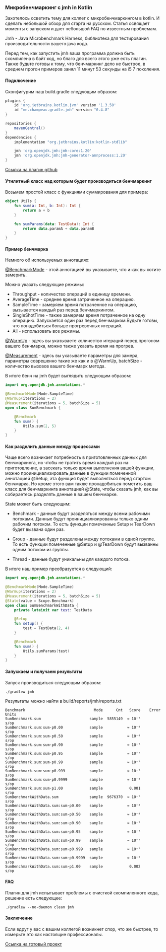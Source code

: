 ### Микробенчмаркинг с jmh in Kotlin

Захотелось осветить тему для коллег с микробенчмаркингом в kotlin.
И сделать небольшой обзор для старта на русском.
Статья освящает моменты с запуском и дает небольшой FAQ по известным проблемам.

Jmh - Java Microbenchmark Harness, библиотека для тестирования производительности вашего java кода.

Перед тем, как запустить jmh ваша программа должна быть скомпилена в байт код,
но благо для всего этого уже есть плагин. Также будьте готовы к тому, что бенчмаркинг дело не быстрое, в среднем 
прогон примеров занял 11 минут 53 секунды на i5 7 поколения.

#### Подключение 

Сконфигурим наш build.gradle следующим образом:

```groovy
plugins {
    id 'org.jetbrains.kotlin.jvm' version '1.3.50'
    id "me.champeau.gradle.jmh" version "0.4.8"
}

repositories {
    mavenCentral()
}
dependencies {
    implementation "org.jetbrains.kotlin:kotlin-stdlib"

    jmh 'org.openjdk.jmh:jmh-core:1.20'
    jmh 'org.openjdk.jmh:jmh-generator-annprocess:1.20'
}
```
[Ссылка на плагин github](https://github.com/melix/jmh-gradle-plugin) 

#### Утилитный класс над которым будет производиться бенчмаркинг
Возьмем простой класс с функциями суммирования для примера:
```kotlin
object Utils {
    fun sum(a: Int, b: Int): Int {
        return a + b
    }

    fun sumParams(data: TestData): Int {
        return data.paramA + data.paramB
    }
}
```

#### Пример бенчмарка
Немного об используемых аннотациях:

[@BenchmarkMode](https://github.com/openjdk/jmh/blob/master/jmh-core/src/main/java/org/openjdk/jmh/annotations/Benchmark.java) - этой аннотацией вы указываете, что и как вы хотите замерить.

Можно указать следующие режимы:
* Throughput - количество операций в единицу времени.
* AverageTime - среднее время затраченное на операцию.
* SampleTime - замеряем время потраченное на операцию, вызывается каждый раз перед бенчмаркингом.
* SingleShotTime - также замеряем время потраченное на одну операцию. Запускается один раз перед бенчмарком.Будьте готовы,
 что понадобиться больше прогревочных итераций.
* All - использовать все режимы.

[@WarmUp](https://github.com/openjdk/jmh/blob/master/jmh-core/src/main/java/org/openjdk/jmh/annotations/Warmup.java) - здесь вы указываете количество итераций перед прогоном вашего бенчмарка, можно также указать время на прогрев.

[@Measurement](https://github.com/openjdk/jmh/blob/master/jmh-core/src/main/java/org/openjdk/jmh/annotations/Measurement.java) - здесь вы указываете параметры для замера, параметры соврешенно такие же как и в @WarmUp,
batchSize - количество вызовов вашего бенчмарк метода.

В итоге бенч на jmh будет выглядить следующим образом:
```kotlin
import org.openjdk.jmh.annotations.*

@BenchmarkMode(Mode.SampleTime)
@Warmup(iterations = 2)
@Measurement(iterations = 5, batchSize = 5)
open class SumBenchmark {

    @Benchmark
    fun sum() {
        Utils.sum(2, 5)
    }
}
```

#### Как разделить данные между процессами
Чаще всего возникает потребность в приготовленных данных для бенчмаркинга, но чтобы не тратить время каждый раз на приготовление,
а засекать только время выполнения вашей функции, можно проинициализировать данные в функции помеченной аннотацией @Setup, эта функция будет выполняться
перед стартом бенчмарка. Но кроме этого вам также пронадобиться пометить ваш класс для бенчмаркинга аннотацией @State, чтобы сказать jmh, как вы собираетесь разделять
данные в вашем бенчмарке.

State может быть следующим:
* Benchmark - данные будут разделяться между всеми рабочими потоками. Данные будут проинициализированны только одним рабочим потоком. То есть функции помеченные
 Setup и TearDown будет вызвана один раз.
 
 * Group - данные будут разделены между потоками в одной группе. То есть функции помеченные @Setup и @TearDown будут вызванны одним потоком из группы.
 
 * Thread - данные будут уникальны для каждого потока.

В итоге наш пример преобразуется в следующий:
```kotlin
import org.openjdk.jmh.annotations.*

@BenchmarkMode(Mode.SampleTime)
@Warmup(iterations = 2)
@Measurement(iterations = 5, batchSize = 5)
@State(value = Scope.Benchmark)
open class SumBenchmarkWithData {
    private lateinit var test: TestData

    @Setup
    fun setup() {
        test = TestData(2, 4)
    }

    @Benchmark
    fun sum() {
        Utils.sumParams(test)
    }
}
```

#### Запускаем и получаем результаты

Запуск производиться следующим образом:
```shell script
./gradlew jmh
```

Результаты можно найти в build/reports/jmh/reports.txt
```shell script
Benchmark                               Mode      Cnt   Score    Error  Units
SumBenchmark.sum                      sample  5855149  ≈ 10⁻⁷            s/op
SumBenchmark.sum:sum·p0.00            sample           ≈ 10⁻⁸            s/op
SumBenchmark.sum:sum·p0.50            sample           ≈ 10⁻⁸            s/op
SumBenchmark.sum:sum·p0.90            sample           ≈ 10⁻⁷            s/op
SumBenchmark.sum:sum·p0.95            sample           ≈ 10⁻⁷            s/op
SumBenchmark.sum:sum·p0.99            sample           ≈ 10⁻⁷            s/op
SumBenchmark.sum:sum·p0.999           sample           ≈ 10⁻⁷            s/op
SumBenchmark.sum:sum·p0.9999          sample           ≈ 10⁻⁵            s/op
SumBenchmark.sum:sum·p1.00            sample            0.001            s/op
SumBenchmarkWithData.sum              sample  9676370  ≈ 10⁻⁷            s/op
SumBenchmarkWithData.sum:sum·p0.00    sample           ≈ 10⁻⁸            s/op
SumBenchmarkWithData.sum:sum·p0.50    sample           ≈ 10⁻⁸            s/op
SumBenchmarkWithData.sum:sum·p0.90    sample           ≈ 10⁻⁷            s/op
SumBenchmarkWithData.sum:sum·p0.95    sample           ≈ 10⁻⁷            s/op
SumBenchmarkWithData.sum:sum·p0.99    sample           ≈ 10⁻⁷            s/op
SumBenchmarkWithData.sum:sum·p0.999   sample           ≈ 10⁻⁷            s/op
SumBenchmarkWithData.sum:sum·p0.9999  sample           ≈ 10⁻⁵            s/op
SumBenchmarkWithData.sum:sum·p1.00    sample            0.002            s/op
```

#### FAQ
Плагин для jmh испытывает проблемы с очисткой скомпиленного кода, решение есть следующее:
```shell script
./gradlew --no-daemon clean jmh
```
#### Заключение
Если вдруг у вас с вашим коллегой возникнет спор, что же быстрее, то измерьте это как настоящие профессионалы.

[Ссылка на готовый проект](https://github.com/kostya05983/Blog/tree/master/examples/jmh-in-kotlin)
